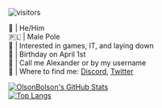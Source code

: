 ![visitors](https://visitor-badge.glitch.me/badge?page_id=OlsonBolson-dev&right_color=RGB(142,83,201)&left_text=My%20Page%20Visits)

:man: | He/Him  <br />
:poland: | Male Pole  <br />
:brain: | Interested in games, IT, and laying down  <br />
:birthday: | Birthday on April 1st  <br />
:call_me_hand: | Call me Alexander or by my username  <br />
:round_pushpin: | Where to find me: [Discord](https://discord.com/users/444131047316389888), [Twitter](https://twitter.com/OlsonBolson_dev) <br />

[![OlsonBolson's GitHub Stats](https://github-readme-stats.vercel.app/api?username=OlsonBolson-dev&show_icons=true&theme=material-palenight)](#) <br />
[![Top Langs](https://github-readme-stats.vercel.app/api/top-langs/?username=OlsonBolson-dev&layout=compact)](#)
